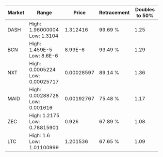 | Market | Range | Price| Retracement | Doubles to 50% |
| --- | --- | --- | --- | --- |
| DASH | High: 1.96000004<br />Low: 1.3104 | 1.312416 | 99.69 % | 1.25 |
| BCN | High: 1.459E-5<br />Low: 8.6E-6 | 8.99E-6 | 93.49 % | 1.29 |
| NXT | High: 0.0005224<br />Low: 0.00025717 | 0.00028597 | 89.14 % | 1.36 |
| MAID | High: 0.00288728<br />Low: 0.001616 | 0.00192767 | 75.48 % | 1.17 |
| ZEC | High: 1.2175<br />Low: 0.78815901 | 0.926 | 67.89 % | 1.08 |
| LTC | High: 1.6<br />Low: 1.01100999 | 1.201536 | 67.65 % | 1.09 |
